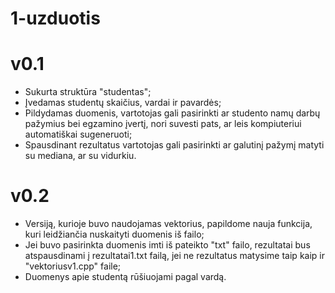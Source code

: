 # 1-uzduotis
# v0.1
- Sukurta struktūra "studentas";
- Įvedamas studentų skaičius, vardai ir pavardės;
- Pildydamas duomenis, vartotojas gali pasirinkti ar studento namų darbų pažymius bei egzamino įvertį, nori suvesti pats, ar leis kompiuteriui automatiškai sugeneruoti;
- Spausdinant rezultatus vartotojas gali pasirinkti ar galutinį pažymį matyti su mediana, ar su vidurkiu.

# v0.2
- Versiją, kurioje buvo naudojamas vektorius, papildome nauja funkcija, kuri leidžiančia nuskaityti duomenis iš failo;
- Jei buvo pasirinkta duomenis imti iš pateikto "txt" failo, rezultatai bus atspausdinami į rezultatai1.txt failą, jei ne rezultatus matysime taip kaip ir "vektoriusv1.cpp" faile;
- Duomenys apie studentą rūšiuojami pagal vardą.
